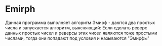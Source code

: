 # Emirph

Данная программа выполняет алгоритм Эмирф - даются два простых числа и запускается алгоритм, выясняющий:
Если сделать реверс данных простых чисел и реверсы этих чисел являются тоже простыми числами, тогда они попадают под условия и называются "Эмирфы"
